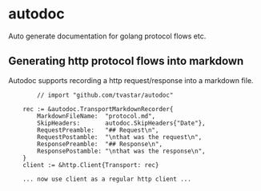 # autodoc

Auto generate documentation for golang protocol flows etc.

## Generating http protocol flows into markdown

Autodoc supports recording a http request/response into a markdown file.

```golang
        // import "github.com/tvastar/autodoc"

	rec := &autodoc.TransportMarkdownRecorder{
		MarkdownFileName:  "protocol.md",
		SkipHeaders:       autodoc.SkipHeaders{"Date"},
		RequestPreamble:   "## Request\n",
		RequestPostamble:  "\nthat was the request\n",
		ResponsePreamble:  "## Response\n",
		ResponsePostamble: "\nthat was the response\n",
	}
	client := &http.Client{Transport: rec}

	... now use client as a regular http client ...
```
